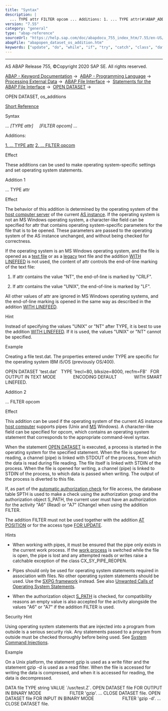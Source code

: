 ```yaml
---
title: "Syntax"
description: |
  ... TYPE attr FILTER opcom ... Additions: 1. ... TYPE attr(#!ABAP_ADDITION_1@1@) 2. ... FILTER opcom(#!ABAP_ADDITION_2@2@) Effect These additions can be used to make operating system-specific settings and set operating system statements. Addition 1 ... TYPE attr Effect The beha
version: "7.55"
category: "general"
type: "abap-reference"
sourceUrl: "https://help.sap.com/doc/abapdocu_755_index_htm/7.55/en-US/abapopen_dataset_os_addition.htm"
abapFile: "abapopen_dataset_os_addition.htm"
keywords: ["update", "do", "while", "if", "try", "catch", "class", "data", "abapopen", "dataset", "addition"]
---
```


* * *

AS ABAP Release 755, ©Copyright 2020 SAP SE. All rights reserved.

[ABAP - Keyword Documentation](https://help.sap.com/doc/abapdocu_755_index_htm/7.55/en-US/abenabap.htm) →  [ABAP - Programming Language](https://help.sap.com/doc/abapdocu_755_index_htm/7.55/en-US/abenabap_reference.htm) →  [Processing External Data](https://help.sap.com/doc/abapdocu_755_index_htm/7.55/en-US/abenabap_language_external_data.htm) →  [ABAP File Interface](https://help.sap.com/doc/abapdocu_755_index_htm/7.55/en-US/abenabap_language_files.htm) →  [Statements for the ABAP File Interface](https://help.sap.com/doc/abapdocu_755_index_htm/7.55/en-US/abenfile_interface_statements.htm) →  [OPEN DATASET](https://help.sap.com/doc/abapdocu_755_index_htm/7.55/en-US/abapopen_dataset.htm) → 

OPEN DATASET, os\_additions

[Short Reference](https://help.sap.com/doc/abapdocu_755_index_htm/7.55/en-US/abapopen_dataset_shortref.htm)

Syntax

... *\[*TYPE attr*\]*
    *\[*FILTER opcom*\]* ...

Additions:

[1\. ... TYPE attr](#!ABAP_ADDITION_1@1@)
[2\. ... FILTER opcom](#!ABAP_ADDITION_2@2@)

Effect

These additions can be used to make operating system-specific settings and set operating system statements.

Addition 1

... TYPE attr

Effect

The behavior of this addition is determined by the operating system of the [host computer server](https://help.sap.com/doc/abapdocu_755_index_htm/7.55/en-US/abenhost_computer_glosry.htm "Glossary Entry") of the current [AS instance](https://help.sap.com/doc/abapdocu_755_index_htm/7.55/en-US/abenapplication_server_glosry.htm "Glossary Entry"). If the operating system is not an MS Windows operating system, a character-like field can be specified for attr that contains operating system-specific parameters for the file that is to be opened. These parameters are passed to the operating system of the AS instance unchanged, and without being checked for correctness.

If the operating system is an MS Windows operating system, and the file is opened as a [text file](https://help.sap.com/doc/abapdocu_755_index_htm/7.55/en-US/abentext_file_glosry.htm "Glossary Entry") or as a [legacy](https://help.sap.com/doc/abapdocu_755_index_htm/7.55/en-US/abenlegacy_file_glosry.htm "Glossary Entry") text file and the addition [WITH LINEFEED](https://help.sap.com/doc/abapdocu_755_index_htm/7.55/en-US/abapopen_dataset_linefeed.htm) is not used, the content of attr controls the end-of-line marking of the text file:

1.  If attr contains the value "NT", the end-of-line is marked by "CRLF".
    
2.  If attr contains the value "UNIX", the end-of-line is marked by "LF".
    

All other values of attr are ignored in MS Windows operating systems, and the end-of-line marking is opened in the same way as described in the addition [WITH LINEFEED](https://help.sap.com/doc/abapdocu_755_index_htm/7.55/en-US/abapopen_dataset_linefeed.htm).

Hint

Instead of specifying the values "UNIX" or "NT" after TYPE, it is best to use the addition [WITH LINEFEED](https://help.sap.com/doc/abapdocu_755_index_htm/7.55/en-US/abapopen_dataset_linefeed.htm). If it is used, the values "UNIX" or "NT" cannot be specified.

Example

Creating a file test.dat. The properties entered under TYPE are specific for the operating system IBM i5/OS (previously OS/400).

OPEN DATASET 'test.dat'
  TYPE 'lrecl=80, blksize=8000, recfm=FB'
  FOR OUTPUT IN TEXT MODE
             ENCODING DEFAULT
             WITH SMART LINEFEED.

Addition 2

... FILTER opcom

Effect

This addition can be used if the operating system of the current AS instance [host computer](https://help.sap.com/doc/abapdocu_755_index_htm/7.55/en-US/abenhost_computer_glosry.htm "Glossary Entry") supports pipes (Unix and [MS](https://help.sap.com/doc/abapdocu_755_index_htm/7.55/en-US/abenhost_computer_glosry.htm "Glossary Entry") Windows). A character-like field can be specified for opcom, which contains an operating system statement that corresponds to the appropriate command-level syntax.

When the statement [OPEN DATASET](https://help.sap.com/doc/abapdocu_755_index_htm/7.55/en-US/abapopen_dataset.htm) is executed, a process is started in the operating system for the specified statement. When the file is opened for reading, a channel (pipe) is linked with STDOUT of the process, from which the data is read during file reading. The file itself is linked with STDIN of the process. When the file is opened for writing, a channel (pipe) is linked to STDIN of the process, to which data is passed when writing. The output of the process is diverted to this file.

If, as part of the [automatic authorization check](https://help.sap.com/doc/abapdocu_755_index_htm/7.55/en-US/abenfile_interface_authority.htm) for file access, the database table SPTH is used to make a check using the authorization group and the authorization object S\_PATH, the current user must have an authorization for the activity "A6" (Read) or "A7" (Change) when using the addition FILTER.

The addition FILTER must not be used together with the addition [AT POSITION](https://help.sap.com/doc/abapdocu_755_index_htm/7.55/en-US/abapopen_dataset_position.htm) or for the access type [FOR UPDATE](https://help.sap.com/doc/abapdocu_755_index_htm/7.55/en-US/abapopen_dataset_access.htm).

Hints

-   When working with pipes, it must be ensured that the pipe only exists in the current work process. If the [work process](https://help.sap.com/doc/abapdocu_755_index_htm/7.55/en-US/abenwork_process_glosry.htm "Glossary Entry") is switched while the file is open, the pipe is lost and any attempted reads or writes raise a catchable exception of the class CX\_SY\_PIPE\_REOPEN.

-   Pipes should only be used for operating system statements required in association with files. No other operating system statements should be used. Use the [SXPG framework](https://help.sap.com/doc/abapdocu_755_index_htm/7.55/en-US/abenabap_system_commands_appl_sxpg.htm) instead. See also [Unwanted Calls of Operating System Statements](https://help.sap.com/doc/abapdocu_755_index_htm/7.55/en-US/abenabap_system_commands_appl_depr.htm).

-   When the authorization object [S\_PATH](https://help.sap.com/doc/abapdocu_755_index_htm/7.55/en-US/abenfile_interface_authority.htm) is checked, for compatibility reasons an empty value is also accepted for the activity alongside the values "A6" or "A7" if the addition FILTER is used.

Security Hint

Using operating system statements that are injected into a program from outside is a serious security risk. Any statements passed to a program from outside must be checked thoroughly before being used. See [System Command Injections](https://help.sap.com/doc/abapdocu_755_index_htm/7.55/en-US/abensys_comm_injections_scrty.htm).

Example

On a Unix platform, the statement gzip is used as a write filter and the statement gzip -d is used as a read filter. When the file is accessed for writing the data is compressed, and when it is accessed for reading, the data is decompressed.

DATA file TYPE string VALUE \`/usr/test.Z\`.
OPEN DATASET file FOR OUTPUT IN BINARY MODE
                      FILTER 'gzip'.
...
CLOSE DATASET file.
OPEN DATASET file FOR INPUT IN BINARY MODE
                      FILTER 'gzip -d'.
...
CLOSE DATASET file.